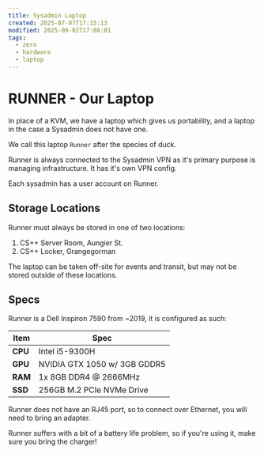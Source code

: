 ```yaml
---
title: Sysadmin Laptop
created: 2025-07-07T17:15:13
modified: 2025-09-02T17:08:01
tags:
  - zero
  - hardware
  - laptop
---
```


# **RUNNER** - Our Laptop

In place of a KVM, we have a laptop which gives us portability, and a laptop in the case a Sysadmin does not have one.

We call this laptop `Runner` after the species of duck.

Runner is always connected to the Sysadmin VPN as it's primary purpose is managing infrastructure. It has it's own VPN config.

Each sysadmin has a user account on Runner.

## Storage Locations

Runner must always be stored in one of two locations:

1. CS++ Server Room, Aungier St.
2. CS++ Locker, Grangegorman

The laptop can be taken off-site for events and transit, but may not be stored outside of these locations.

## Specs

Runner is a Dell Inspiron 7590 from ~2019, it is configured as such:

| Item    | Spec                         |
| ------- | ---------------------------- |
| **CPU** | Intel i5-9300H               |
| **GPU** | NVIDIA GTX 1050 w/ 3GB GDDR5 |
| **RAM** | 1x 8GB DDR4 @ 2666MHz        |
| **SSD** | 256GB M.2 PCIe NVMe Drive    |

Runner does not have an RJ45 port, so to connect over Ethernet, you will need to bring an adapter.

Runner suffers with a bit of a battery life problem, so if you're using it, make sure you bring the charger!
